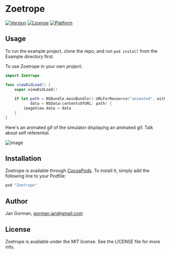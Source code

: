 # Zoetrope

[![Version](https://img.shields.io/cocoapods/v/Zoetrope.svg?style=flat)](http://cocoapods.org/pods/Zoetrope)
[![License](https://img.shields.io/cocoapods/l/Zoetrope.svg?style=flat)](http://cocoapods.org/pods/Zoetrope)
[![Platform](https://img.shields.io/cocoapods/p/Zoetrope.svg?style=flat)](http://cocoapods.org/pods/Zoetrope)

## Usage

To run the example project, clone the repo, and run `pod install` from the Example directory first.

To use Zoetrope in your own project:

```swift
import Zoetrope

func viewDidLoad() {
	super.viewDidLoad()
	
	if let path = NSBundle.mainBundle().URLForResource("animated", withExtension: "gif"),
           data = NSData(contentsOfURL: path) {
		imageView.data = data
    }
}

```

Here's an animated gif of the simulator displaying an animated gif. Talk about self referential.

![image](https://dl.dropboxusercontent.com/u/512759/zoetrope.gif)

## Installation

Zoetrope is available through [CocoaPods](http://cocoapods.org). To install
it, simply add the following line to your Podfile:

```ruby
pod "Zoetrope"
```

## Author

Jan Gorman, gorman.jan@gmail.com

## License

Zoetrope is available under the MIT license. See the LICENSE file for more info.
